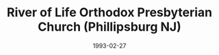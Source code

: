 ---
date: &id001 1993-02-27
end_date: null
location:
  address: 445 S. Main Street
  city: Phillipsburg
  state: NJ
minister:
- end: null
  name: William Slack
  start: 1992-01-01
  type: pastor
ministers:
- William Slack
name: River of Life Orthodox Presbyterian Church
names:
- end: 1988-05-15
  name: New Life Orthodox Presbyterian mission work, Frenchtown
  start: 1985-04-23
- end: 1993-02-27
  name: New Life Orthodox Presbyterian Church, Frenchtown
  start: 1985-04-23
- end: null
  name: River of Life Orthodox Presbyterian Church
  start: 1993-02-27
origination_date: *id001
raw_data: "NEW JERSEY\nPhillipsburg\nNew Life Orthodox Presbyterian mission work,\
  \ Frenchtown (April 23, 1985\u2013May 15, 1988)\nNew Life Orthodox Presbyterian\
  \ Church, Frenchtown (April 23, 1985\u2013 February 27, 1993)\nRiver of Life Orthodox\
  \ Presbyterian Church  (February 27, 1993\u2013 )\n(moved to Phillipsburg with name\
  \ change in 1993)\n445 S. Main Street\nPastor: William Slack, 1992\u2013"
received_from: MISSING
states:
- NJ
status:
  active: true
  end_date: null
  reason: null
  received_from: null
  withdrawal_to: null
title: River of Life Orthodox Presbyterian Church (Phillipsburg NJ)

---